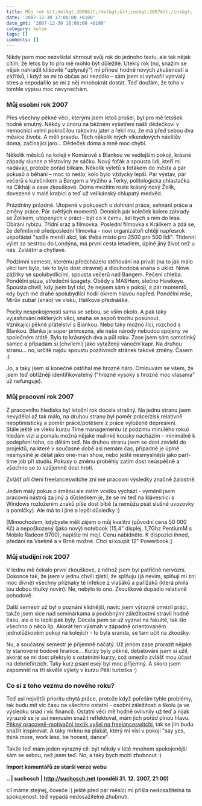 ```yaml
---
title: Můj rok &lt;del&gt;2008&lt;/del&gt;&lt;ins&gt;2007&lt;/ins&gt;
date: '2007-12-30 17:00:00 +0100'
date_gmt: '2007-12-30 16:00:00 +0100'
category: kolem
tags: []
comments: []
---
```

<p>Nikdy jsem moc nezvládal shrnout svůj rok do jednoho textu, ale tak nějak cítím, že letos by to pro mě mohlo být důležité. Uteklý rok (no, snažím se nějak nahradit klišovité "uplynulý") mi přinesl hodně nových zkušeností a zážitků, i když se mi to občas asi nezdálo &ndash; sám jsem si vytvořil vytrvalý stres a nepodařilo se mi z něj mnohokrát dostat. Teď doufám, že toho v tomhle výpisu moc nevynechám.</p>
<h3>Můj osobní rok 2007</h3>
<p>Přes všechny pěkné věci, kterými jsem letoš prošel, byl pro mě letošek hodně smutný. Někdy v únoru na běžném vyšetření našli dědečkovi v nemocnici velmi pokročilou rakovinu jater a řekli mu, že má před sebou dva měsíce života. A měli pravdu. Těch několik mých víkendových návštěv doma, začínající jaro... Dědeček doma a mně moc chybí.</p>
<p>
Několik měsíců na koleji v Komárově s Blankou ve vedlejším pokoji, krásné západy slunce a těstoviny ze sáčku. Nový foťák a spousta lidí, kteří mi nadávají, protože pořád blikám. Několik výletů s foťákem do města a pár pokusů o běhání &ndash; moc to nešlo, kolo bylo vždycky lepší. Pár výstav, pár večerů s kulečníkem a Bangem u Vyžiho a Terky, politologická chlastačka na Cikháji a zase zkouškové. Doma mezitím roste krásný nový Žolik, dovezené v malé krabici a teď už velikánský chlupatý medvěd.</p>
<p>
Prázdniny prázdné. Utopené v pokusech o dohnání práce, sehnání práce a změny práce. Pár světlých momentů. Denních pár koleček kolem zahrady se Žolikem, utopených v práci - být co k čemu, šel bych s ním do lesa. Obírání rybízu. Třídní sraz a filmovka. Poslední filmovka s Králíkem a zdá se, že definitivně předposlední filmovka - noví organizátoři chtějí napřesrok uspořádat "spíše menší akci, tak třeba místo pro 2500 pro 500 lidí". Třídenní výlet za sestrou do Londýna, má první cesta letadlem, úplně jiný život než u nás. Zvláštní a chytlavé.</p>
<p>
Podzimní semestr, kterému předcházelo stěhování na privát (na to jak málo věcí tam bylo, tak to bylo dost otravné) a dlouhodobá snaha o úklid. Nové zážitky se spolubydlícími, spousta večerů nad Bangem. Pečení chleba. Pondělní pizza, středeční špagety. Obědy s MASHem, slečno Hawkeye. Spousta chvílí, kdy jsem byl rád, že nejsem sám v pokoji, a pár momentů, kdy bych mé drahé spolubydlící hodil oknem hlavou napřed. Pondělní mše, Mirův zubař (snad) ve vlaku, Halíkova přednáška.</p>
<p>
Pocity nespokojenosti sama se sebou, se vším okolo. A pak taky vyjasňování některých věcí, snaha se aspoň trochu posunout.<br />
Vznikající pěkné přátelství s Blankou. Nebo taky možno říci, rozchod s Blankou. Blanka je super princezna, ale naše národy nebudou spojeny ve společném státě. Bylo to krásných dva a půl roku. Zase jsem sám samotinký samec a připadám si (chvílemi) jako vytažený vánoční kapr. Na druhou stranu... no, určitě najdu spoustu pozitivních stránek takové změny. Časem :)</p>
<p>
Jo, a taky jsem si konečně ostříhal mé hrozné háro. Omlouvám se všem, že jsem teď obtížněji identifikovatelný ("hrozně vysoký s hrozně moc vlasama" už nefunguje).</p>
<h3>Můj pracovní rok 2007</h3>
<p>Z pracovního hlediska byl letošní rok docela strašný. Na jednu stranu jsem nevydělal až tak málo, na druhou stranu byl poměr práce/zisk relativně neoptimistický a poměr práce/potěšení z práce vyloženě depresivní.<br />
Stále ještě ve vleku kurzu Time managementu (z podzimu minulého roku) hledám vizi a pomalu možná nějaké malinké kousky nacházím - minimálně k podepření toho, co dělám teď. Na druhou stranu jsem se dost zavlekl do projektů, na které v současné době asi nemám čas, případně je úplně nesmyslné je dělat jako one-man show, nebo ještě nesmyslnější jako part-time job při studiu. Pokusy o změnu proběhly zatím dost neúspěšně a všechno se to vzájemně dost hrotí.</p>
<p>
Zvlášť při čtení freelanceswitche zní mé pracovní výsledky značně žalostně. </p>
<p>
Jeden malý pokus o změnu ale zatím vcelku vychází - vyměnil jsem pracovní nástroj za jiný a důsledkem je, že se mi teď na klávesnici s Windows rozložením znaků píše dost blbě (a nemůžu psát slušné uvozovky a pomlčky). Ale má to i jiné a lepší důsledky :) </p>
<p>
[Mimochodem, kdybyste měli zájem o můj kvalitní (původní cena 50 000 Kč) a nepoškozený (jako nový) notebook (15,4" displej, 1,7Ghz PentiumM s Mobile Radeon 9700), napište mi mejl. Cenu nabídněte. K dispozici ihned, předání na Vsetíně a v Brně možné. Chci si koupit 12" Powerbook.]</p>
<h3>Můj studijní rok 2007</h3>
<p>V lednu mě čekalo první zkouškové, z něhož jsem byl patřičně nervózní. Dokonce tak, že jsem v jednu chvíli zjistil, že splňuju (já nevím, splňuji mi zní moc divně) všechny příznaky té infekce z vlašáků a pařížáků (která plnila tou dobou titulky novin). Ne, nebylo to ono. Zkouškové dopadlo relativně pohodově.</p>
<p>
Další semestr už byl o poznání klidnější, navíc jsem výrazně omezil práci, takže jsem sice nad seminárkama a podobnými záležitostmi strávil hodně času, ale o to lepší pak byly. Docela jsem se už vyznal na fakultě, tak šlo všechno o něco líp. Akorát ten výsmah v západně orientovaném jednolůžkovém pokoji na kolejích - to byla sranda, se tam učit na zkoušky.</p>
<p>
Nu, a současný semestr je příjemně načatý. Už jenom zase prorazit nějaké ty stanovené bodové hranice... Kurzy byly pěkné, debatování jsem si užil, akorát se mi dost překrylo s ostatními kurzy, což omezilo zvlášť mou účast na debriefinzích. Taky kurz psaní esejí byl moc příjemný. A skoro jsem zapomněl na tři skvělé výlety v kurzu Pěší turistika :)</p>
<h3>Co si z toho vezmu do nového roku?</h3>
<p>Teď asi největší prioritu chytá práce, protože když pořeším tyhle problémy, tak budu mít víc času na všechno ostatní - osobní záležitosti a školu (a ve výsledku snad i víc financí). Ostatní věci mě hodně ovlivnily už teď a nijak výrazně se je asi nemusím snažit reflektovat, mám jich pořád plnou hlavu.<br />
<a href="http://freelanceswitch.com/working/10-new-year’s-resolutions-for-the-freelance-developer/">Pěkný pracovně-motivační textík vyšel na freelanceswitchi</a>, tak se jím budu snažit inspirovat. A taky mrknu na plakát, který mi visí v pokoji "say yes, think more, work less, be honest, dance".</p>
<p>
Takže teď mám jeden výrazný cíl: být někdy v létě mnohem spokojenější sám se sebou, než jsem teď. No, a taky bych mohl zhubnout :)</p>
<div class="import-komentaru">
<p><strong>Import komentářů ze starší verze webu</strong></p>
<div class="comment">
<p style="font-weight:bold"><span class="compredmet">..</span> | <span class="comname">suchosch</span> |  <a href="http://suchosch.net">http://suchosch.net</a> (pondělí&nbsp;31.&nbsp;12.&nbsp;2007,&nbsp;21:00)</p>
<p>cíl máme stejnej, čoveče :) ještě před pár měsíci mi přišla nedosažitelná ta spokojenost. teď vypadá nedosažitelně zhubnutí. </p>
</div>
</div>
